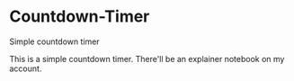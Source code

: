 # Countdown-Timer
 Simple countdown timer

This is a simple countdown timer. There'll be an explainer notebook on my account.